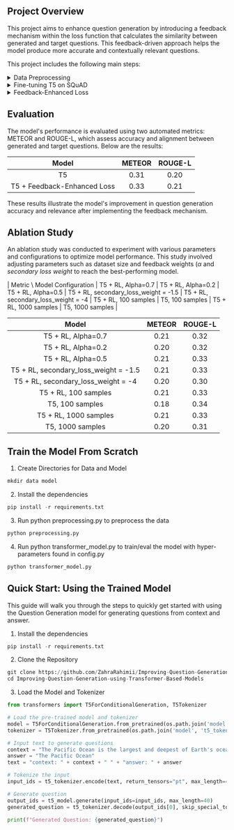 ## Project Overview
This project aims to enhance question generation by introducing a feedback mechanism within the loss function that calculates the similarity between generated and target questions. This feedback-driven approach helps the model produce more accurate and contextually relevant questions.

This project includes the following main steps:
<details>
<summary> Data Preprocessing </summary>
  
Prepare the [SQuAD](https://www.kaggle.com/datasets/stanfordu/stanford-question-answering-dataset) dataset with fields for 'context,' 'question,' and 'answer.'
<p align=center>
  <img src= "https://github.com/user-attachments/assets/a1589919-ea36-48ec-9ce9-6104df7f478b"
</p>
</details>

<details>
<summary> Fine-tuning T5 on SQuAD </summary>
Train a T5 model on the SQuAD dataset, focusing on generating questions from context and answer pairs.

<p align=center>
  <img src = "https://github.com/user-attachments/assets/28bb2f23-223f-43e6-943c-20b34654937f"
</p>
</details>

<details>
<summary> Feedback-Enhanced Loss </summary>
  
Modify the loss function to include feedback by measuring the similarity between generated and target questions, which allows for iterative improvement in question relevance.

<p align=center>
  <img src = "https://github.com/user-attachments/assets/8a93eabc-f775-4124-91f1-823d68670d3a"
</p>

The enhanced loss function incorporates feedback to achive more accurate and contextually aligned question generation, is defined as follows:

$Total \ Loss = \alpha * loss + (1 - \alpha) * secondary \ loss \  weight * reward$

where:

* $loss$: The primary loss from the model's output.
* $reward$: A feedback term that measures the similarity between the generated question and the target question.
* $\alpha$: A weighting factor that balances the influence of the primary loss and the feedback.
* $secondary \ loss \ weight$: A coefficient that adjusts the impact of the feedback term.
</details>

## Evaluation
The model's performance is evaluated using two automated metrics: METEOR and ROUGE-L, which assess accuracy and alignment between generated and target questions. Below are the results:
<p align=center>

| Model | METEOR | ROUGE-L  |
| :---:   | :---: | :---: |
| T5 | 0.31   | 0.20  |
| T5 + Feedback-Enhanced Loss | 0.33   | 0.21  |
</p>
These results illustrate the model's improvement in question generation accuracy and relevance after implementing the feedback mechanism.

## Ablation Study
An ablation study was conducted to experiment with various parameters and configurations to optimize model performance. This study involved adjusting parameters such as dataset size and feedback weights ($\alpha$ and $secondary \ loss \ weight$ to reach the best-performing model.

| Metric \ Model Configuration | T5 + RL, Alpha=0.7 | T5 + RL, Alpha=0.2 | T5 + RL, Alpha=0.5 | T5 + RL, secondary\_loss\_weight = -1.5 | T5 + RL, secondary\_loss\_weight = -4 | T5 + RL, 100 samples | T5, 100 samples | T5 + RL, 1000 samples | T5, 1000 samples |

|                **Model**                | **METEOR** | **ROUGE-L** |
| :-------------------------------------: | :--------: | :---------: |
|            T5 + RL, Alpha=0.7           |    0.21    |     0.32    |
|            T5 + RL, Alpha=0.2           |    0.20    |     0.32    |
|            T5 + RL, Alpha=0.5           |    0.21    |     0.33    |
| T5 + RL, secondary\_loss\_weight = -1.5 |    0.21    |     0.33    |
|  T5 + RL, secondary\_loss\_weight = -4  |    0.20    |     0.30    |
|           T5 + RL, 100 samples          |    0.21    |     0.33    |
|             T5, 100 samples             |    0.18    |     0.34    |
|          T5 + RL, 1000 samples          |    0.21    |     0.33    |
|             T5, 1000 samples            |    0.20    |     0.31    |


## Train the Model From Scratch
1. Create Directories for Data and Model
``` python
mkdir data model
```
2. Install the dependencies
``` python
pip install -r requirements.txt
```
3. Run python preprocessing.py to preprocess the data
``` python
python preprocessing.py
```

4. Run python transformer_model.py to train/eval the model with hyper-parameters found in config.py
``` python
python transformer_model.py
```

## Quick Start: Using the Trained Model
This guide will walk you through the steps to quickly get started with using the Question Generation model for generating questions from context and answer.
1. Install the dependencies
``` python
pip install -r requirements.txt
```

2. Clone the Repository
``` python
git clone https://github.com/ZahraRahimii/Improving-Question-Generation-using-Transformer-Based-Models
cd Improving-Question-Generation-using-Transformer-Based-Models  
```
3. Load the Model and Tokenizer
``` python
from transformers import T5ForConditionalGeneration, T5Tokenizer

# Load the pre-trained model and tokenizer
model = T5ForConditionalGeneration.from_pretrained(os.path.join('model', 't5_trained_model_20'))
tokenizer = T5Tokenizer.from_pretrained(os.path.join('model', 't5_tokenizer_20'))

# Input text to generate questions
context = "The Pacific Ocean is the largest and deepest of Earth's oceanic divisions."
answer = "The Pacific Ocean"
text = "context: " + context + " " + "answer: " + answer

# Tokenize the input
input_ids = t5_tokenizer.encode(text, return_tensors="pt", max_length=400, truncation=True)

# Generate question
output_ids = t5_model.generate(input_ids=input_ids, max_length=40)
generated_question = t5_tokenizer.decode(output_ids[0], skip_special_tokens=True)

print(f"Generated Question: {generated_question}")
```
